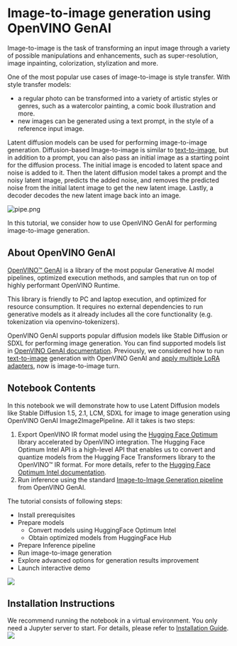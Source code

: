 # Image-to-image generation using OpenVINO GenAI

Image-to-image is the task of transforming an input image through a variety of possible manipulations and enhancements, such as super-resolution, image inpainting, colorization, stylization and more.

One of the most popular use cases of image-to-image is style transfer. With style transfer models:
  * a regular photo can be transformed into a variety of artistic styles or genres, such as a watercolor painting, a comic book illustration and more.
  * new images can be generated using a text prompt, in the style of a reference input image.
  
Latent diffusion models can be used for performing image-to-image generation. Diffusion-based Image-to-image is similar to [text-to-image](../text-to-image-genai/text-to-image-genai.ipynb), but in addition to a prompt, you can also pass an initial image as a starting point for the diffusion process. The initial image is encoded to latent space and noise is added to it. Then the latent diffusion model takes a prompt and the noisy latent image, predicts the added noise, and removes the predicted noise from the initial latent image to get the new latent image. Lastly, a decoder decodes the new latent image back into an image.

![pipe.png](https://user-images.githubusercontent.com/29454499/260981188-c112dd0a-5752-4515-adca-8b09bea5d14a.png)

In this tutorial, we consider how to use OpenVINO GenAI for performing image-to-image generation.

## About OpenVINO GenAI

[OpenVINO™ GenAI](https://github.com/openvinotoolkit/openvino.genai) is a library of the most popular Generative AI model pipelines, optimized execution methods, and samples that run on top of highly performant OpenVINO Runtime.

This library is friendly to PC and laptop execution, and optimized for resource consumption. It requires no external dependencies to run generative models as it already includes all the core functionality (e.g. tokenization via openvino-tokenizers).

OpenVINO GenAI supports popular diffusion models like Stable Diffusion or SDXL for performing image generation. You can find supported models list in [OpenVINO GenAI documentation](https://github.com/openvinotoolkit/openvino.genai/blob/master/SUPPORTED_MODELS.md#image-generation-models). Previously, we considered how to run [text-to-image](../text-to-image-genai/text-to-image-genai.ipynb) generation with OpenVINO GenAI and [apply multiple LoRA adapters](../multilora-image-generation/multilora-image-generation.ipynb), now is image-to-image turn.

## Notebook Contents

In this notebook we will demonstrate how to use Latent Diffusion models like Stable Diffusion 1.5, 2.1, LCM, SDXL for image to image generation using OpenVINO GenAI Image2ImagePipeline. 
All it takes is two steps: 
1. Export OpenVINO IR format model using the [Hugging Face Optimum](https://huggingface.co/docs/optimum/installation) library accelerated by OpenVINO integration.
The Hugging Face Optimum Intel API is a high-level API that enables us to convert and quantize models from the Hugging Face Transformers library to the OpenVINO™ IR format. For more details, refer to the [Hugging Face Optimum Intel documentation](https://huggingface.co/docs/optimum/intel/inference).
1. Run inference using the standard [Image-to-Image Generation pipeline](https://docs.openvino.ai/2024/learn-openvino/llm_inference_guide/genai-guide.html) from OpenVINO GenAI.

The tutorial consists of following steps:
- Install prerequisites
- Prepare models
  - Convert models using HuggingFace Optimum Intel
  - Obtain optimized models from HuggingFace Hub
- Prepare Inference pipeline
- Run image-to-image generation
- Explore advanced options for generation results improvement
- Launch interactive demo

![](https://github.com/user-attachments/assets/280736ea-d51a-43f3-a1ae-21af5831005f) 


## Installation Instructions
We recommend running the notebook in a virtual environment. You only need a Jupyter server to start.
For details, please refer to [Installation Guide](../../README.md).
<img referrerpolicy="no-referrer-when-downgrade" src="https://static.scarf.sh/a.png?x-pxid=5b5a4db0-7875-4bfb-bdbd-01698b5b1a77&file=notebooks/image-to-image-genai/README.md" />
